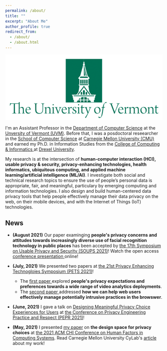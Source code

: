 ```yaml
---
permalink: /about/
title: ""
excerpt: "About Me"
author_profile: true
redirect_from: 
  - /about/
  - /about.html
---
```

![UVM Logo](/images/UVMLogoSolid.png)

I'm an Assistant Professor in the <a href="https://www.uvm.edu/cems/cs" target="_blank">Department of Computer Science</a> at the <a href="https://www.uvm.edu/" target="_blank">Unversity of Vermont (UVM)</a>. Before that, I was a posdoctoral reseearcher in the <a href="https://www.cs.cmu.edu/" target="_blank">School of Computer Science</a> at <a href="https://www.cmu.edu/" target="_blank">Carnegie Mellon University (CMU)</a> and earned my Ph.D. in Information Studies from the <a href="http://drexel.edu/cci/" target="_blank"> College of Computing &amp; Informatics </a> at <a href="http://drexel.edu/" target="_blank">Drexel University</a>.

My research is at the intersection of **human-computer interaction (HCI), usable privacy &amp; security, privacy-enhancing technologies, health informatics, ubiquitous computing, and applied machine learning/artificial intelligence (ML/AI)**. I investigate both social and technical research topics to ensure the use of people’s personal data is appropriate, fair, and meaningful, particulary by emerging computing and information technologies. I also design and build human-centered data privacy tools that help people effectively manage their data privacy on the web, on their mobile devices, and with the Internet of Things (IoT) technologies.


<!--- News --->
## News ##
- **(August 2021)** Our paper examinging **people's privacy concerns and attitudes towards increasingly diverse use of facial recognition technology in public places** has been accepted by <a href="https://www.usenix.org/conference/soups2021" target="_blank">the 17th Symposium on Usable Privacy and Security (SOUPS 2021)</a>! Watch the open access <a href="https://www.usenix.org/conference/soups2021/presentation/zhang-shikun" target="_blank">conference presentation </a> online!

- **(July, 2021)** We presented two papers at <a href="https://petsymposium.org/2021/" target="_blank">the 21st Privacy Enhancing Technogloies Symposium (PETS 2021)</a>! 
  - The <a href="https://petsymposium.org/2021/files/papers/issue2/popets-2021-0028.pdf" target="_blank">first paper </a> explored **people's privacy expectations and preferences towards a wide range of video analytics deployments**. 
  - The <a href="https://petsymposium.org/2021/files/papers/issue4/popets-2021-0082.pdf" target="_blank">second paper </a> addressed **how we can help web users effectively manage potentially intrusive practices in the browswer**.

- **(June, 2021)** I gave a talk on <a href="https://www.youtube.com/watch?v=8WyTDerB9f4" target="_blank">Designing Meaningful Privacy Choice Experiences for Users</a> at <a href="https://fpf.org/fpf-event/pepr-2021-conference-on-privacy-engineering-practice-and-respect-2/)" target="_blank">the Conference on Privacy Engineering Practice and Respect (PEPR 2021)</a>!

- **(May, 2021)** I presented <a href="https://dl.acm.org/doi/10.1145/3411764.3445148" target="_blank">my paper</a> on **the design space for privacy choices** at <a href="https://chi2021.acm.org/" target="_blank">the 2021 ACM CHI Conference on Human Factors in Computing Systems</a>. Read Carnegie Mellon University CyLab's <a href="https://cylab.cmu.edu/news/2021/05/13-privacydesign.html" target="_blank">article</a> about my work!

<!--- Travel --->


